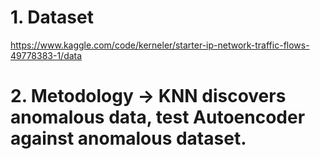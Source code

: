 # 1. Dataset
https://www.kaggle.com/code/kerneler/starter-ip-network-traffic-flows-49778383-1/data

# 2. Metodology -> KNN discovers anomalous data, test Autoencoder against anomalous dataset.